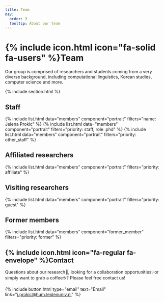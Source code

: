 ```yaml
---
title: Team
nav:
  order: 3
  tooltip: About our team
---
```


# {% include icon.html icon="fa-solid fa-users" %}Team

Our group is comprised of researchers and students coming from a very diverse background, including computational linguistics, Korean studies, computer science and more.

{% include section.html %}

## Staff
{% include list.html data="members" component="portrait" filters="name: Jelena Prokic" %}
{% include list.html data="members" component="portrait" filters="priority: staff, role: phd" %}
{% include list.html data="members" component="portrait" filters="priority: other_staff" %}

## Affiliated researchers
{% include list.html data="members" component="portrait" filters="priority: affiliate" %}

## Visiting researchers
{% include list.html data="members" component="portrait" filters="priority: guest" %}

## Former members
{% include list.html data="members" component="former_member" filters="priority: former" %}

## {% include icon.html icon="fa-regular fa-envelope" %}Contact

Questions about our research🔬, looking for a collaboration opportunities💡or simply want to grab a coffee☕? Please feel free contact us!

{%
  include button.html
  type="email"
  text="Email"
  link="j.prokic@hum.leidenuniv.nl"
%}